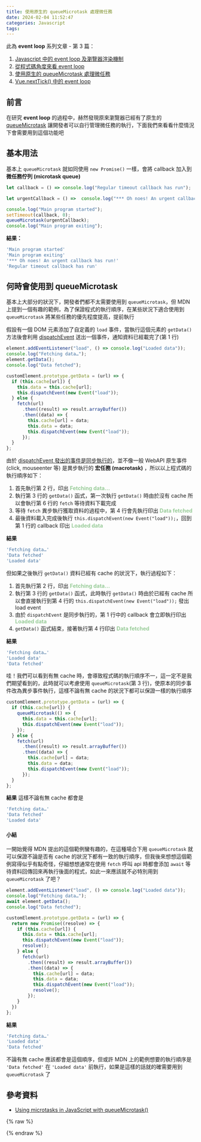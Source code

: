 ```yaml
---
title: 使用原生的 queueMicrotask 處理微任務
date: 2024-02-04 11:52:47
categories: Javascript
tags:
---
```


此為 **event loop** 系列文章 - 第 3 篇：

1. <a href="/blog/2024/01/20/javascript-中的-event-loop-及瀏覽器渲染機制" target="_blank" rel="noreferrer noopenner">Javascript 中的 event loop 及瀏覽器渲染機制</a> 
2. <a href="/blog/2024/01/27/從程式碼角度來看-event-loop" target="_blank" rel="noreferrer noopenner">從程式碼角度來看 event loop</a> 
3. <a href="/blog/2024/02/04/使用原生的-queuemicrotask-處理微任務/" target="_blank" rel="noreferrer noopenner">使用原生的 queueMicrotask 處理微任務</a>
3. <a href="/blog/2024/02/05/vue-nexttick-中的-event-loop/" target="_blank" rel="noreferrer noopenner">Vue.nextTick() 中的 event loop</a>

## 前言
在研究 **event loop** 的過程中，赫然發現原來瀏覽器已經有了原生的 [queueMicrotask](https://developer.mozilla.org/en-US/docs/Web/API/queueMicrotask) 讓開發者可以自行管理微任務的執行，下面我們來看看什麼情況下會需要用到這個功能吧

## 基本用法
基本上 `queueMicrotask` 就如同使用 `new Promise()` 一樣，會將 callback 加入到 **微任務佇列 (microtask queue)**
```js
let callback = () => console.log("Regular timeout callback has run");

let urgentCallback = () =>  console.log("*** Oh noes! An urgent callback has run!");

console.log("Main program started");
setTimeout(callback, 0);
queueMicrotask(urgentCallback);
console.log("Main program exiting");
```

<!--more-->

**結果：**
```js
'Main program started'
'Main program exiting'
'*** Oh noes! An urgent callback has run!'
'Regular timeout callback has run'
```

## 何時會使用到 queueMicrotask
基本上大部分的狀況下，開發者們都不太需要使用到 `queueMicrotask`，但 MDN 上提到一個有趣的範例，為了保證程式的執行順序，在某些狀況下適合使用到 `queueMicrotask` 將某些任務的優先程度提高，提前執行

假設有一個 DOM 元素添加了自定義的 `load` 事件，當執行這個元素的 `getData()` 方法後會利用 [dispatchEvent](https://developer.mozilla.org/en-US/docs/Web/API/EventTarget/dispatchEvent) 送出一個事件，通知資料已經載完了(第 1 行)
```js
element.addEventListener("load", () => console.log("Loaded data"));
console.log("Fetching data…");
element.getData();
console.log("Data fetched");
```

```js
customElement.prototype.getData = (url) => {
  if (this.cache[url]) {
    this.data = this.cache[url];
    this.dispatchEvent(new Event("load"));
  } else {
    fetch(url)
      .then((result) => result.arrayBuffer())
      .then((data) => {
        this.cache[url] = data;
        this.data = data;
        this.dispatchEvent(new Event("load"));
      });
  }
};
```
由於 [dispatchEvent 發出的事件是同步執行的](https://developer.mozilla.org/en-US/docs/Web/API/EventTarget/dispatchEvent#:~:text=Unlike%20%22native%22%20events%2C%20which%20are%20fired%20by%20the%20browser%20and%20invoke%20event%20handlers%20asynchronously%20via%20the%20event%20loop%2C%20dispatchEvent()%20invokes%20event%20handlers%20synchronously.%20All%20applicable%20event%20handlers%20are%20called%20and%20return%20before%20dispatchEvent()%20returns.)，並不像一般 WebAPI 原生事件(click, mouseenter 等) 是異步執行的 **宏任務 (macrotask)** ，所以以上程式碼的執行順序如下：
1. 首先執行第 2 行，印出 <span class="log">Fetching data…</span>
2. 執行第 3 行的 `getData()` 函式，第一次執行 `getData()` 時由於沒有 cache 所以會執行第 6 行的 `fetch` 等待資料下載完成
3. 等待 `fetch` 異步執行獲取資料的過程中，第 4 行會先執行印出 <span class="log">Data fetched</span>
4. 最後資料載入完成後執行 `this.dispatchEvent(new Event("load"));`，回到第 1 行的 callback 印出 <span class="log">Loaded data</span>

<!-- 函式裡最終會執行 `this.dispatchEvent(new Event("load"));`，告知其他訂閱對象資料已經下載完成了 -->
<!-- 3. 由於 `dispatchEvent` 是同步執行的，第 1 行中的 callback 會立即執行印出 <span class="log">Loaded data</span> -->

**結果**
```js
'Fetching data…'
'Data fetched'
'Loaded data'
```

但如果之後執行 `getData()` 資料已經有 cache 的狀況下，執行過程如下：
1. 首先執行第 2 行，印出 <span class="log">Fetching data…</span>
2. 執行第 3 行的 `getData()` 函式，此時執行 `getData()` 時由於已經有 cache 所以會直接執行到第 4 行的 `this.dispatchEvent(new Event("load"));` 發出 load event
3. 由於 `dispatchEvent` 是同步執行的，第 1 行中的 callback 會立即執行印出 <span class="log">Loaded data</span>
4. `getData()` 函式結束，接著執行第 4 行印出 <span class="log">Data fetched</span>

**結果**
```js
'Fetching data…'
'Loaded data'
'Data fetched'
```

哇！我們可以看到有無 cache 時，會導致程式碼的執行順序不一，這一定不是我們期望看到的，此時就可以考慮使用 `queueMicrotask`(第 3 行)，使原本的同步事件改為異步事件執行，這樣不論有無 cache 的狀況下都可以保證一樣的執行順序

```js
customElement.prototype.getData = (url) => {
  if (this.cache[url]) {
    queueMicrotask(() => {
      this.data = this.cache[url];
      this.dispatchEvent(new Event("load"));
    });
  } else {
    fetch(url)
      .then((result) => result.arrayBuffer())
      .then((data) => {
        this.cache[url] = data;
        this.data = data;
        this.dispatchEvent(new Event("load"));
      });
  }
};
```

**結果**
這樣不論有無 cache 都會是
```js
'Fetching data…'
'Data fetched'
'Loaded data'
```

#### 小結
一開始覺得 MDN 提出的這個範例蠻有趣的，在這種場合下用 `queueMicrotask` 就可以保證不論是否有 cache 的狀況下都有一致的執行順序，但我後來想想這個範例寫得似乎有點奇怪，仔細想想通常在使用 `fetch` 呼叫 api 時都會添加 `await` 等待資料回傳回來再執行後面的程式，如此一來應該就不必特別用到 `queueMicrotask` 了吧？

```js
element.addEventListener("load", () => console.log("Loaded data"));
console.log("Fetching data…");
await element.getData();
console.log("Data fetched");
```

```js
customElement.prototype.getData = (url) => {
  return new Promise((resolve) => {
    if (this.cache[url]) {
      this.data = this.cache[url];
      this.dispatchEvent(new Event("load"));
      resolve();
    } else {
      fetch(url)
        .then((result) => result.arrayBuffer())
        .then((data) => {
          this.cache[url] = data;
          this.data = data;
          this.dispatchEvent(new Event("load"));
          resolve();
        });
    }
  })
};
```

**結果**
```js
'Fetching data…'
'Loaded data'
'Data fetched'
```
不論有無 cache 應該都會是這個順序，但或許 MDN 上的範例想要的執行順序是 `'Data fetched'` 在 `'Loaded data'` 前執行，如果是這樣的話就的確需要用到 `queueMicrotask` 了


## 參考資料
- [Using microtasks in JavaScript with queueMicrotask()](https://developer.mozilla.org/en-US/docs/Web/API/HTML_DOM_API/Microtask_guide)

{% raw %}
<style>
.log {
	color: #9c9;
  font-weight: bold;
}
</style>
{% endraw %}